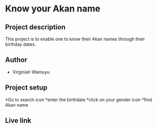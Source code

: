 # Know your Akan name

## Project description

 This project is to enable one to know their Akan names through their birthday dates.
 ## Author

- Virginiah Wamuyu
## Project setup

*Go to search icon
*enter the birthdate
*click on your gender icon
*find Akan name
## Live link